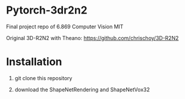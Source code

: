 # Pytorch-3dr2n2
Final project repo of 6.869 Computer Vision MIT

Original 3D-R2N2 with Theano: https://github.com/chrischoy/3D-R2N2

# Installation

1. git clone this repository

2. download the ShapeNetRendering and ShapeNetVox32
